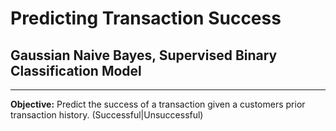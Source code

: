# Predicting Transaction Success
## Gaussian Naive Bayes, Supervised Binary Classification Model

---

**Objective:**
Predict the success of a transaction given a customers prior transaction history. (Successful|Unsuccessful)

